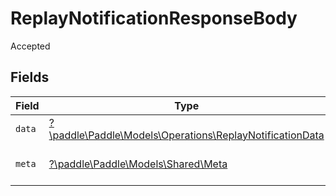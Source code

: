 # ReplayNotificationResponseBody

Accepted


## Fields

| Field                                                                                                         | Type                                                                                                          | Required                                                                                                      | Description                                                                                                   |
| ------------------------------------------------------------------------------------------------------------- | ------------------------------------------------------------------------------------------------------------- | ------------------------------------------------------------------------------------------------------------- | ------------------------------------------------------------------------------------------------------------- |
| `data`                                                                                                        | [?\paddle\Paddle\Models\Operations\ReplayNotificationData](../../Models/Operations/ReplayNotificationData.md) | :heavy_minus_sign:                                                                                            | N/A                                                                                                           |
| `meta`                                                                                                        | [?\paddle\Paddle\Models\Shared\Meta](../../Models/Shared/Meta.md)                                             | :heavy_minus_sign:                                                                                            | Information about this response.                                                                              |